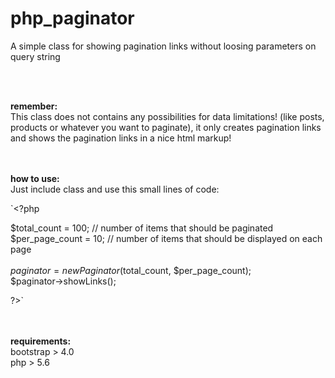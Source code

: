 # php_paginator
A simple class for showing pagination links without loosing parameters on query string

<br><br>

**remember:**<br>
This class does not contains any possibilities for data limitations!
(like posts, products or whatever you want to paginate), it only creates pagination links and shows the pagination links in a nice html markup!


<br><br>
**how to use:**
<br>
   Just include class and use this small lines of code:
<br>

`<?php
 
$total_count = 100; // number of items that should be paginated
<br>
$per_page_count = 10; // number of items that should be displayed on each page
<br><br>
$paginator = new Paginator($total_count, $per_page_count);
<br>
$paginator->showLinks();
 
?>`

<br><br>
**requirements:**
<br>
  bootstrap > 4.0
  <br>
  php > 5.6
